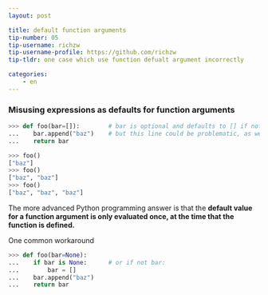 ```yaml
---
layout: post

title: default function arguments
tip-number: 05
tip-username: richzw
tip-username-profile: https://github.com/richzw
tip-tldr: one case which use function defualt argument incorrectly

categories:
    - en
---
```


### Misusing expressions as defaults for function arguments

```python
>>> def foo(bar=[]):        # bar is optional and defaults to [] if not specified
...    bar.append("baz")    # but this line could be problematic, as we'll see...
...    return bar

>>> foo()
["baz"]
>>> foo()
["baz", "baz"]
>>> foo()
["baz", "baz", "baz"]
```

The more advanced Python programming answer is that the **default value for a function argument is only evaluated once, at the time that the function is defined.**

One common workaround

```python
>>> def foo(bar=None):
...    if bar is None:      # or if not bar:
...        bar = []
...    bar.append("baz")
...    return bar
```
